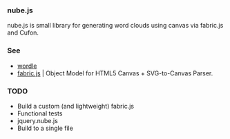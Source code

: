 ### nube.js

nube.js is small library for generating word clouds using canvas via fabric.js and Cufon.

### See

- <a href="http://www.wordle.net/">wordle</a>
- <a href="https://github.com/kangax/fabric.js">fabric.js</a> | Object Model for HTML5 Canvas + SVG-to-Canvas Parser.

### TODO

- Build a custom (and lightweight) fabric.js
- Functional tests
- jquery.nube.js
- Build to a single file
